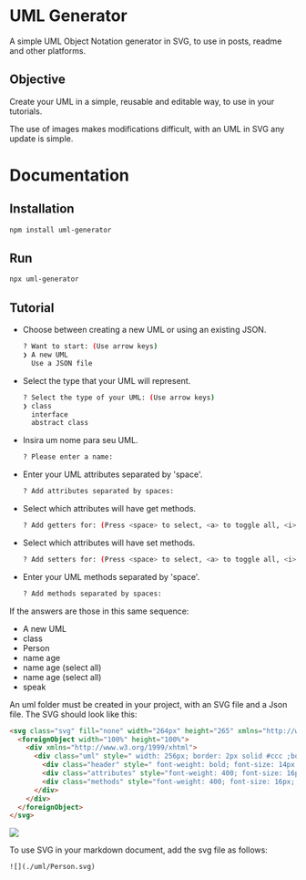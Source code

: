 # UML Generator

A simple UML Object Notation generator in SVG, to use in posts, readme and other platforms.

## Objective

Create your UML in a simple, reusable and editable way, to use in your tutorials.

The use of images makes modifications difficult, with an UML in SVG any update is simple.

# Documentation

## Installation

```bash
npm install uml-generator
```

## Run

```bash
npx uml-generator
```

## Tutorial

- Choose between creating a new UML or using an existing JSON.
  ```bash
  ? Want to start: (Use arrow keys)
  ❯ A new UML 
    Use a JSON file
  ```

- Select the type that your UML will represent.
  ```bash
  ? Select the type of your UML: (Use arrow keys)
  ❯ class 
    interface 
    abstract class 
  ```
- Insira um nome para seu UML.
  ```bash
  ? Please enter a name: 
  ```

- Enter your UML attributes separated by 'space'.
  ```bash
  ? Add attributes separated by spaces: 
  ```

- Select which attributes will have get methods.
  ```bash
  ? Add getters for: (Press <space> to select, <a> to toggle all, <i> to invert selection)
  ```

- Select which attributes will have set methods.
  ```bash
  ? Add setters for: (Press <space> to select, <a> to toggle all, <i> to invert selection)
  ```
- Enter your UML methods separated by 'space'.
  ```bash
  ? Add methods separated by spaces:
  ```

If the answers are those in this same sequence:
  - A new UML
  - class
  - Person
  - name age
  - name age (select all)
  - name age (select all)
  - speak

An uml folder must be created in your project, with an SVG file and a Json file. The SVG should look like this:

```html
<svg class="svg" fill="none" width="264px" height="265" xmlns="http://www.w3.org/2000/svg">
  <foreignObject width="100%" height="100%">
    <div xmlns="http://www.w3.org/1999/xhtml">
      <div class="uml" style=" width: 256px; border: 2px solid #ccc ;border-radius: 12px 6px 12px 6px; letter-spacing: 1px; ">
        <div class="header" style=" font-weight: bold; font-size: 14px; line-height: 15px; padding: 10px; text-align: center;"><span style=" font-weight: lighter; color: #aaa">class</span><br/><span style=" font-size: 24px; color: #666">Person</span><br/></div>
        <div class="attributes" style="font-weight: 400; font-size: 16px; line-height: 26px; text-align: left; border-top: 3px solid #ccc; border-radius:12px; padding: 5px 10px 5px 30px "><span>name</span><br/><span>age</span><br/></div>
        <div class="methods" style="font-weight: 400; font-size: 16px; line-height: 26px; text-align: left; border-top: 3px solid #ccc; border-radius:12px; padding: 5px 10px 5px 30px"><span>get name( )</span><br/><span>get age( )</span><br/><span>set name( )</span><br/><span>set age( )</span><br/><span>speak( )</span><br/></div>
      </div>
    </div>
  </foreignObject>
</svg>
```
![](https://user-images.githubusercontent.com/56704254/105276628-95142900-5b80-11eb-90ee-056ffc58a608.png)

To use SVG in your markdown document, add the svg file as follows:

```
![](./uml/Person.svg)
```
